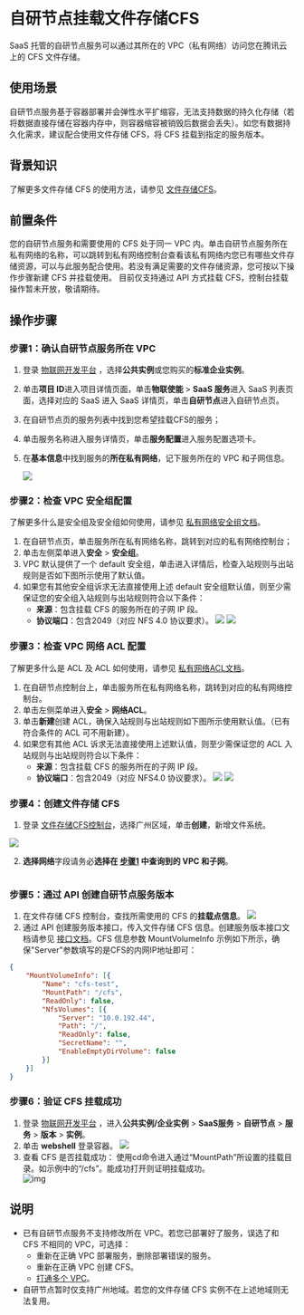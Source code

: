 # 自研节点挂载文件存储CFS

SaaS 托管的自研节点服务可以通过其所在的 VPC（私有网络）访问您在腾讯云上的 CFS 文件存储。

## 使用场景
自研节点服务基于容器部署并会弹性水平扩缩容，无法支持数据的持久化存储（若将数据直接存储在容器内存中，则容器缩容被销毁后数据会丢失）。如您有数据持久化需求，建议配合使用文件存储 CFS，将 CFS 挂载到指定的服务版本。

## 背景知识
了解更多文件存储 CFS 的使用方法，请参见 [文件存储CFS](https://cloud.tencent.com/document/product/582/9127)。 

## 前置条件
您的自研节点服务和需要使用的 CFS 处于同一 VPC 内。单击自研节点服务所在私有网络的名称，可以跳转到私有网络控制台查看该私有网络内您已有哪些文件存储资源，可以与此服务配合使用。若没有满足需要的文件存储资源，您可按以下操作步骤新建 CFS 并挂载使用。
<dx-alert infotype="notice" title="">
目前仅支持通过 API 方式挂载 CFS，控制台挂载操作暂未开放，敬请期待。
</dx-alert>

## 操作步骤
### 步骤1：确认自研节点服务所在 VPC[](id:step1)
1. 登录 [物联网开发平台](https://console.cloud.tencent.com/iotexplorer) ，选择**公共实例**或您购买的**标准企业实例**。

2. 单击**项目 ID**进入项目详情页面，单击**物联使能** > **SaaS 服务**进入 SaaS 列表页面，选择对应的 SaaS 进入 SaaS 详情页，单击**自研节点**进入自研节点页。

3. 在自研节点页的服务列表中找到您希望挂载CFS的服务；

4. 单击服务名称进入服务详情页，单击**服务配置**进入服务配置选项卡。

5. 在**基本信息**中找到服务的**所在私有网络**，记下服务所在的 VPC 和子网信息。

   ![](https://qcloudimg.tencent-cloud.cn/raw/9db85704bf494ee9685dec518cfafcc1.png)

### 步骤2：检查 VPC 安全组配置
了解更多什么是安全组及安全组如何使用，请参见 [私有网络安全组文档](https://cloud.tencent.com/document/product/215/20089)。
1. 在自研节点页，单击服务所在私有网络名称，跳转到对应的私有网络控制台；
2. 单击左侧菜单进入**安全** > **安全组**。
3. VPC 默认提供了一个 default 安全组，单击进入详情后，检查入站规则与出站规则是否如下图所示使用了默认值。
4. 如果您有其他安全组诉求无法直接使用上述 default 安全组默认值，则至少需保证您的安全组入站规则与出站规则符合以下条件：
	- **来源**：包含挂载 CFS 的服务所在的子网 IP 段。
	- **协议端口**：包含2049（对应 NFS 4.0 协议要求）。
	![](https://main.qcloudimg.com/raw/e17c6c78e67ec7f31ed958c620d993de.jpg)
	![](https://main.qcloudimg.com/raw/0c0dd045239e457d8fb4435000b6745f.png)


### 步骤3：检查 VPC 网络 ACL 配置
了解更多什么是 ACL 及 ACL 如何使用，请参见 [私有网络ACL文档](https://cloud.tencent.com/document/product/215/20088)。
1. 在自研节点控制台上，单击服务所在私有网络名称，跳转到对应的私有网络控制台。
2. 单击左侧菜单进入**安全** > **网络ACL**。
3. 单击**新建**创建 ACL，确保入站规则与出站规则如下图所示使用默认值。（已有符合条件的 ACL 可不用新建）。
4. 如果您有其他 ACL 诉求无法直接使用上述默认值，则至少需保证您的 ACL 入站规则与出站规则符合以下条件：
	- **来源**：包含挂载 CFS 的服务所在的子网 IP 段。
	- **协议端口**：包含2049（对应 NFS4.0 协议要求）。
	![](https://main.qcloudimg.com/raw/be9abc7bf87535830e90d673a8ea58e3.jpg)
	![](https://main.qcloudimg.com/raw/998c49084850e7ee45be91ed46be471a.png)

### 步骤4：创建文件存储 CFS
1. 登录 [文件存储CFS控制台](https://console.cloud.tencent.com/cfs/overview)，选择广州区域，单击**创建**，新增文件系统。

  ![](https://qcloudimg.tencent-cloud.cn/raw/022683e16d5a4f46dc8d794355615e92.png)

2. **选择网络**字段请务必**选择在 [步骤1](#step1) 中查询到的 VPC 和子网**。
  <img src="https://qcloudimg.tencent-cloud.cn/raw/50f81b2118d5bf1475641ec9a27f3855.png" alt="" style="zoom:80%;" /> 


### 步骤5：通过 API 创建自研节点服务版本
1. 在文件存储 CFS 控制台，查找所需使用的 CFS 的**挂载点信息**。
![](https://qcloudimg.tencent-cloud.cn/raw/677a8bc757c6eaa95edab648a5a2b1e6.png)
2. 通过 API 创建服务版本接口，传入文件存储 CFS 信息。创建服务版本接口文档请参见 [接口文档](https://cloud.tencent.com/document/product/876/49627)。CFS 信息参数 MountVolumeInfo 示例如下所示，确保"Server"参数填写的是CFS的内网IP地址即可：
```json
{
	"MountVolumeInfo": [{
		"Name": "cfs-test",
		"MountPath": "/cfs",
		"ReadOnly": false,
		"NfsVolumes": [{
			"Server": "10.0.192.44",
			"Path": "/",
			"ReadOnly": false,
			"SecretName": "",
			"EnableEmptyDirVolume": false
		}]
	}]
}
```

### 步骤6：验证 CFS 挂载成功
1. 登录 [物联网开发平台](https://console.cloud.tencent.com/iotexplorer) ，进入**公共实例/企业实例** > **SaaS服务** > **自研节点** > **服务** > **版本** > **实例**。
2. 单击 **webshell** 登录容器。
  ![](https://qcloudimg.tencent-cloud.cn/raw/cc8ca95f111741117ca3906d63b917a5.png)
3. 查看 CFS 是否挂载成功：
  使用cd命令进入通过“MountPath”所设置的挂载目录。如示例中的“/cfs”。能成功打开则证明挂载成功。  
  ![img](https://main.qcloudimg.com/raw/2c48786f91eb66750baf9b5414e6b085.jpg)

## 说明
- 已有自研节点服务不支持修改所在 VPC。若您已部署好了服务，误选了和 CFS 不相同的 VPC，可选择：
  - 重新在正确 VPC 部署服务，删除部署错误的服务。
  - 重新在正确 VPC 创建 CFS。
  - [打通多个 VPC](https://cloud.tencent.com/document/product/215/36698)。
- 自研节点暂时仅支持广州地域。若您的文件存储 CFS 实例不在上述地域则无法复用。

